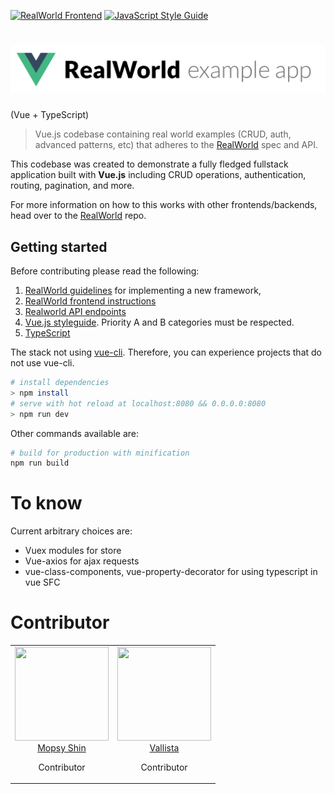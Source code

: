 [![RealWorld Frontend](https://img.shields.io/badge/realworld-frontend-%23783578.svg)](http://realworld.io)
[![JavaScript Style Guide](https://img.shields.io/badge/code_style-standard-brightgreen.svg)](https://standardjs.com)

# ![RealWorld Example App](./static/rwv-logo.png)
(Vue + TypeScript)

> Vue.js codebase containing real world examples (CRUD, auth, advanced patterns, etc) that adheres to the [RealWorld](https://github.com/gothinkster/realworld) spec and API.

This codebase was created to demonstrate a fully fledged fullstack application built with **Vue.js** including CRUD operations, authentication, routing, pagination, and more.

For more information on how to this works with other frontends/backends, head over to the [RealWorld](https://github.com/gothinkster/realworld) repo.

## Getting started

Before contributing please read the following:

1. [RealWorld guidelines](https://github.com/gothinkster/realworld/tree/master/spec) for implementing a new framework,
2. [RealWorld frontend instructions](https://github.com/gothinkster/realworld-starter-kit/blob/master/FRONTEND_INSTRUCTIONS.md)
3. [Realworld API endpoints](https://github.com/gothinkster/realworld/tree/master/api)
4. [Vue.js styleguide](https://vuejs.org/v2/style-guide/index.html). Priority A and B categories must be respected.
5. [TypeScript](https://www.typescriptlang.org/docs/home.html)

The stack not using [vue-cli](https://cli.vuejs.org/). Therefore, you can experience projects that do not use vue-cli.

``` bash
# install dependencies
> npm install
# serve with hot reload at localhost:8080 && 0.0.0.0:8080
> npm run dev
```

Other commands available are:

``` bash
# build for production with minification
npm run build
```

# To know

Current arbitrary choices are:

- Vuex modules for store
- Vue-axios for ajax requests
- vue-class-components, vue-property-decorator for using typescript in vue SFC

# Contributor


<table>
  <tbody>
    <tr>
      <td align="center" valign="top">
        <img width="150" height="150" src="https://avatars3.githubusercontent.com/u/20161023?s=460&v=4">
        <br>
        <a href="https://github.com/mopsyshin">Mopsy Shin</a>
        <br>
        <p>Contributor</p>
      </td>
        <td align="center" valign="top">
          <img width="150" height="150" src="https://avatars2.githubusercontent.com/u/6455767?s=460&v=4">
          <br>
          <a href="https://github.com/vallista">Vallista</a>
          <br>
          <p>Contributor</p>
        </td>
    </tr>
  </tbody>
</table>
